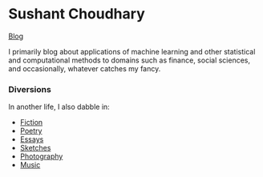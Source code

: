 # Sushant Choudhary

[Blog](https://github.com/sushant-choudhary/sushant-choudhary.github.io/edit/master/README.md)

I primarily blog about applications of machine learning and other statistical and computational methods to domains such as finance, social sciences, and occasionally, whatever catches my fancy.



### Diversions

In another life, I also dabble in:

- [Fiction]()
- [Poetry]()
- [Essays]()
- [Sketches]()
- [Photography]()
- [Music]()
